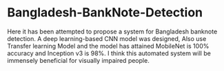 # Bangladesh-BankNote-Detection
Here it has been attempted to propose a system for Bangladesh banknote detection. A deep learning-based CNN model was designed, Also use Transfer learning Model and the model has attained MobileNet is 100% accuracy and Inception v3 is 98%. I think this automated system will be immensely beneficial for visually impaired people.
